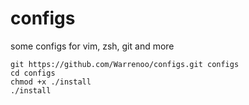 configs
=======

some configs for vim, zsh, git and more

```
git https://github.com/Warrenoo/configs.git configs
cd configs
chmod +x ./install
./install
```

